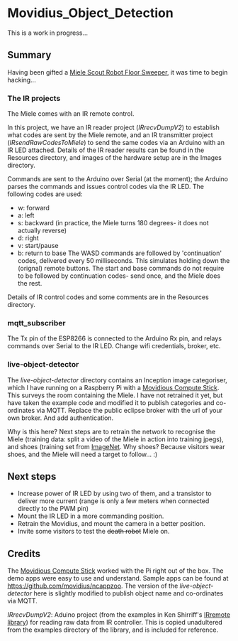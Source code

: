 # Movidius_Object_Detection
This is a work in progress...

## Summary
Having been gifted a [Miele Scout Robot Floor Sweeper](https://www.miele.ie/domestic/robot-vacuum-cleaner-2750.htm), it was time to begin hacking...

### The IR projects
The Miele comes with an IR remote control. 

In this project, we have an IR reader project (*IRrecvDumpV2*) to establish what codes are sent by the Miele remote, and an IR transmitter project (*IRsendRawCodesToMiele*) to send the same codes via an Arduino with an IR LED attached. Details of the IR reader results can be found in the Resources directory, and images of the hardware setup are in the Images directory.

Commands are sent to the Arduino over Serial (at the moment); the Arduino parses the commands and issues control codes via the IR LED. The following codes are used:
* w: forward
* a: left
* s: backward (in practice, the Miele turns 180 degrees- it does not actually reverse)
* d: right
* v: start/pause
* b: return to base
The WASD commands are followed by 'continuation' codes, delivered every 50 milliseconds. This simulates holding down the (orignal) remote buttons. The start and base commands do not require to be followed by continuation codes- send once, and the Miele does the rest.

Details of IR control codes and some comments are in the Resources directory.

### mqtt_subscriber
The Tx pin of the ESP8266 is connected to the Arduino Rx pin, and relays commands over Serial to the IR LED.
Change wifi credentials, broker, etc.

### live-object-detector
The *live-object-detector* directory contains an Inception image categoriser, which I have running on a Raspberry Pi with a [Movidious Compute Stick](https://software.intel.com/en-us/neural-compute-stick). This surveys the room containing the Miele. I have not retrained it yet, but have taken the example code and modified it to publish categories and co-ordinates via MQTT. Replace the public eclipse broker with the url of your own broker. And add authentication. 

Why is this here? Next steps are to retrain the network to recognise the Miele (training data: split a video of the Miele in action into training jpegs), and shoes (training set from [ImageNet](http://image-net.org/synset?wnid=n04199027#). Why shoes? Because visitors wear shoes, and the Miele will need a target to follow... :)

## Next steps
* Increase power of IR LED by using two of them, and a transistor to deliver more current (range is only a few meters when connected directly to the PWM pin)
* Mount the IR LED in a more commanding position.
* Retrain the Movidius, and mount the camera in a better position.
* Invite some visitors to test the ~~death robot~~ Miele on.

## Credits
The [Movidious Compute Stick](https://software.intel.com/en-us/neural-compute-stick) worked with the Pi right out of the box.
The demo apps were easy to use and understand. Sample apps can be found at https://github.com/movidius/ncappzoo.
The version of the *live-object-detector* here is slightly modified to publish object name and co-ordinates via MQTT.

*IRrecvDumpV2*: Aduino project (from the examples in Ken Shirriff's [IRremote library](https://github.com/z3t0/Arduino-IRremote)) for reading raw data from IR controller. This is copied unadultered from the examples directory of the library, and is included for reference.


